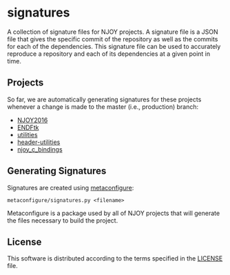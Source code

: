 # signatures
A collection of signature files for NJOY projects. A signature file is a JSON file that gives the specific commit of the repository as well as the commits for each of the dependencies. This signature file can be used to accurately reproduce a repository and each of its dependencies at a given point in time.

## Projects
So far, we are automatically generating signatures for these projects whenever a change is made to the master (i.e., production) branch:

- [NJOY2016](https://github.com/njoy/NJOY2016)
- [ENDFtk](https://github.com/njoy/ENDFtk)
- [utilities](https://github.com/njoy/utilities)
- [header-utilities](https://github.com/njoy/header-utilities)
- [njoy_c_bindings](https://github.com/njoy/njoy_c_bindings)


## Generating Signatures
Signatures are created using [metaconfigure](https://github.com/njoy/metaconfigure):

    metaconfigure/signatures.py <filename>

Metaconfigure is a package used by all of NJOY projects that will generate the files necessary to build the project.


## License
This software is distributed according to the terms specified in the [LICENSE](LICENSE) file.
